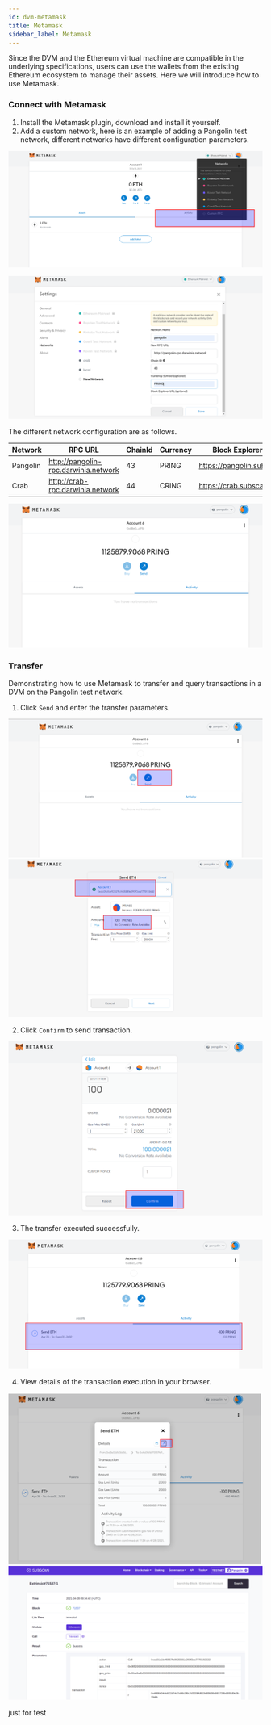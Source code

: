 ```yaml
---
id: dvm-metamask
title: Metamask
sidebar_label: Metamask
---
```


Since the DVM and the Ethereum virtual machine are compatible in the underlying specifications, users can use the wallets from the existing Ethereum ecosystem to manage their assets. Here we will introduce how to use Metamask.

### Connect with Metamask

1. Install the Metamask plugin, download and install it yourself. 
2. Add a custom network, here is an example of adding a Pangolin test network, different networks have different configuration parameters.

![dvm](assets/dvm/metamask/m0.png)

![dvm](assets/dvm/metamask/m1.png)

The different network configuration are as follows.

| Network  | RPC URL                             | ChainId | Currency| Block Explorer URL |
| ---------| ------------------------------------ | -------| --------|---------- |
| Pangolin | http://pangolin-rpc.darwinia.network | 43     | PRING   | https://pangolin.subscan.io/ |
| Crab     | http://crab-rpc.darwinia.network     | 44     | CRING   | https://crab.subscan.io/      |   

![dvm](assets/dvm/metamask/m2.png)

### Transfer

Demonstrating how to use Metamask to transfer and query transactions in a DVM on the Pangolin test network.

1. Click `Send` and enter the transfer parameters. 

![dvm](assets/dvm/metamask/m3.png)
![dvm](assets/dvm/metamask/m4.png)

2. Click `Confirm` to send transaction.

![dvm](assets/dvm/metamask/m5.png)

3. The transfer executed successfully.

![dvm](assets/dvm/metamask/m6.png)

4. View details of the transaction execution in your browser.

![dvm](assets/dvm/metamask/m7.png)
![dvm](assets/dvm/metamask/m8.png)

just for test